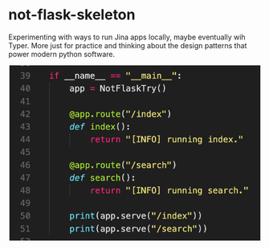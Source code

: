 # not-flask-skeleton

Experimenting with ways to run Jina apps locally, maybe eventually wih Typer. More just for practice and thinking about the design patterns that power modern python software.

<p align="center">
    <img src="not_flask_demo.png" width="500">
</p>

